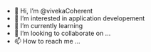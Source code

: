 - 👋 Hi, I’m @vivekaCoherent
- 👀 I’m interested in application developement
- 🌱 I’m currently learning 
- 💞️ I’m looking to collaborate on ...
- 📫 How to reach me ...

<!---
vivekaCoherent/vivekaCoherent is a ✨ special ✨ repository because its `README.md` (this file) appears on your GitHub profile.
You can click the Preview link to take a look at your changes.
--->
